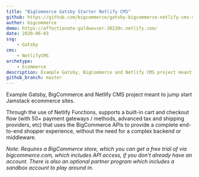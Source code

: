 ```yaml
---
title: "BigCommerce Gatsby Starter Netlify CMS"
github: https://github.com/bigcommerce/gatsby-bigcommerce-netlify-cms-starter
author: bigcommerce
demo: https://affectionate-goldwasser-30230c.netlify.com/
date: 2020-06-03
ssg:
    - Gatsby
cms:
    - NetlifyCMS
archetype:
    - Ecommerce
description: Example Gatsby, BigCommerce and Netlify CMS project meant to jump start Jamstack ecommerce sites.
github_branch: master
---
```


Example Gatsby, BigCommerce and Netlify CMS project meant to jump start Jamstack ecommerce sites.

Through the use of Netlify Functions, supports a built-in cart and checkout flow (with 50+ payment gateways / methods, advanced tax and shipping providers, etc) that uses the BigCommerce APIs to provide a complete end-to-end shopper experience, without the need for a complex backend or
middleware.

_Note: Requires a BigCommerce store, which you can get a free trial of via bigcommerce.com, which includes API access, if you don't already have an account. There is also an optional partner program which includes a sandbox account to play around in._
